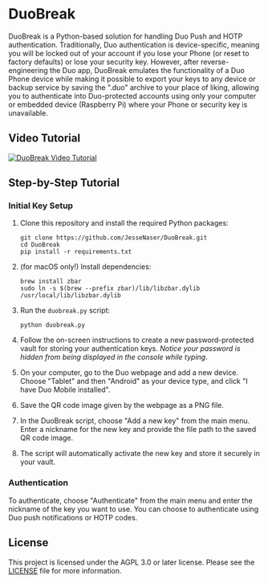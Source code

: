 # DuoBreak

DuoBreak is a Python-based solution for handling Duo Push and HOTP authentication. Traditionally, Duo authentication is device-specific, meaning you will be locked out of your account if you lose your Phone (or reset to factory defaults) or lose your security key. However, after reverse-engineering the Duo app, DuoBreak emulates the functionality of a Duo Phone device while making it possible to export your keys to any device or backup service by saving the ".duo" archive to your place of liking, allowing you to authenticate into Duo-protected accounts using only your computer or embedded device (Raspberry Pi) where your Phone or security key is unavailable.

## Video Tutorial

[![DuoBreak Video Tutorial](https://img.youtube.com/vi/PLACEHOLDER_VIDEO_ID/0.jpg)](https://www.youtube.com/watch?v=PLACEHOLDER_VIDEO_ID)

## Step-by-Step Tutorial

### Initial Key Setup


1. Clone this repository and install the required Python packages:

    ```
    git clone https://github.com/JesseNaser/DuoBreak.git
    cd DuoBreak
    pip install -r requirements.txt
    ```

2. (for macOS only!) Install dependencies:

    ```
    brew install zbar
    sudo ln -s $(brew --prefix zbar)/lib/libzbar.dylib /usr/local/lib/libzbar.dylib
    ```

3. Run the `duobreak.py` script:

    ```
    python duobreak.py
    ```

4. Follow the on-screen instructions to create a new password-protected vault for storing your authentication keys. *Notice your password is hidden from being displayed in the console while typing*.

5. On your computer, go to the Duo webpage and add a new device. Choose "Tablet" and then "Android" as your device type, and click "I have Duo Mobile installed".

6. Save the QR code image given by the webpage as a PNG file.

7. In the DuoBreak script, choose "Add a new key" from the main menu. Enter a nickname for the new key and provide the file path to the saved QR code image.

8. The script will automatically activate the new key and store it securely in your vault.

### Authentication

To authenticate, choose "Authenticate" from the main menu and enter the nickname of the key you want to use. You can choose to authenticate using Duo push notifications or HOTP codes.

## License

This project is licensed under the AGPL 3.0 or later license. Please see the [LICENSE](LICENSE) file for more information.
